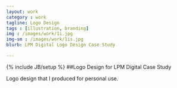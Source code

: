 ```yaml
---
layout: work
category : work
tagline: Logo Design
tags : [illustration, branding]
img : /images/work/1i.jpg
img-sm : /images/work/1is.jpg
blurb: LPM Digital Logo Design Case Study

---
```

{% include JB/setup %}
##Logo Design for LPM Digital Case Study

Logo design that I produced for personal use.